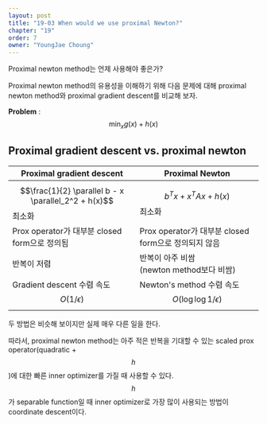 ```yaml
---
layout: post
title: "19-03 When would we use proximal Newton?"
chapter: "19"
order: 7
owner: "YoungJae Choung"
---
```



Proximal newton method는 언제 사용해야 좋은가? 

Proximal newton method의 유용성을 이해하기 위해  다음 문제에 대해 proximal newton method와 proximal gradient descent를 비교해 보자.

**Problem** : $$\min_x g(x) + h(x)$$

## Proximal gradient descent vs. proximal newton

| **Proximal gradient descent** |**Proximal Newton** | 
| -------- | -------- |
| $$\frac{1}{2} \parallel b - x \parallel_2^2 + h(x)$$ 최소화  | $$b^T x + x^T A x + h(x)$$ 최소화 | 
| Prox operator가 대부분 closed form으로 정의됨  | Prox operator가 대부분 closed form으로 정의되지 않음 
| 반복이 저렴 | 반복이 아주 비쌈 <br> (newton method보다 비쌈)| 
| Gradient descent 수렴 속도 <br> $$O(1/\epsilon)$$  | Newton's method 수렴 속도 <br> $$O(\log \log 1/\epsilon)$$ | 

두 방법은 비슷해 보이지만 실제 매우 다른 일을 한다. 

따라서, proximal newton method는 아주 적은 반복을 기대할 수 있는 scaled prox operator(quadratic + $$h$$)에 대한 빠른 inner optimizer를 가질 때 사용할 수 있다. $$h$$가 separable function일 때 inner optimizer로 가장 많이 사용되는 방법이 coordinate descent이다.